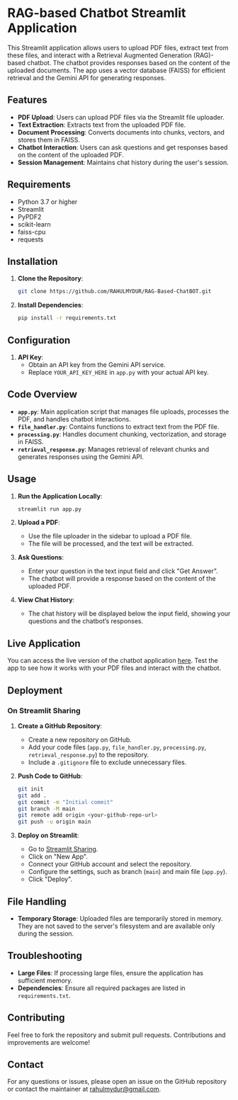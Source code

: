# RAG-based Chatbot Streamlit Application

This Streamlit application allows users to upload PDF files, extract text from these files, and interact with a Retrieval Augmented Generation (RAG)-based chatbot. The chatbot provides responses based on the content of the uploaded documents. The app uses a vector database (FAISS) for efficient retrieval and the Gemini API for generating responses.

## Features

- **PDF Upload**: Users can upload PDF files via the Streamlit file uploader.
- **Text Extraction**: Extracts text from the uploaded PDF file.
- **Document Processing**: Converts documents into chunks, vectors, and stores them in FAISS.
- **Chatbot Interaction**: Users can ask questions and get responses based on the content of the uploaded PDF.
- **Session Management**: Maintains chat history during the user's session.

## Requirements

- Python 3.7 or higher
- Streamlit
- PyPDF2
- scikit-learn
- faiss-cpu
- requests

## Installation

1. **Clone the Repository**:
   ```bash
   git clone https://github.com/RAHULMYDUR/RAG-Based-ChatBOT.git
   ```

2. **Install Dependencies**:
   ```bash
   pip install -r requirements.txt
   ```

## Configuration

1. **API Key**:
   - Obtain an API key from the Gemini API service.
   - Replace `YOUR_API_KEY_HERE` in `app.py` with your actual API key.

## Code Overview

- **`app.py`**: Main application script that manages file uploads, processes the PDF, and handles chatbot interactions.
- **`file_handler.py`**: Contains functions to extract text from the PDF file.
- **`processing.py`**: Handles document chunking, vectorization, and storage in FAISS.
- **`retrieval_response.py`**: Manages retrieval of relevant chunks and generates responses using the Gemini API.

## Usage

1. **Run the Application Locally**:
   ```bash
   streamlit run app.py
   ```

2. **Upload a PDF**:
   - Use the file uploader in the sidebar to upload a PDF file.
   - The file will be processed, and the text will be extracted.

3. **Ask Questions**:
   - Enter your question in the text input field and click "Get Answer".
   - The chatbot will provide a response based on the content of the uploaded PDF.

4. **View Chat History**:
   - The chat history will be displayed below the input field, showing your questions and the chatbot’s responses.

## Live Application

You can access the live version of the chatbot application [here](https://rag-based-chatbot-for-pdf.streamlit.app/). Test the app to see how it works with your PDF files and interact with the chatbot.

## Deployment

### On Streamlit Sharing

1. **Create a GitHub Repository**:
   - Create a new repository on GitHub.
   - Add your code files (`app.py`, `file_handler.py`, `processing.py`, `retrieval_response.py`) to the repository.
   - Include a `.gitignore` file to exclude unnecessary files.

2. **Push Code to GitHub**:
   ```bash
   git init
   git add .
   git commit -m "Initial commit"
   git branch -M main
   git remote add origin <your-github-repo-url>
   git push -u origin main
   ```

3. **Deploy on Streamlit**:
   - Go to [Streamlit Sharing](https://streamlit.io/sharing).
   - Click on "New App".
   - Connect your GitHub account and select the repository.
   - Configure the settings, such as branch (`main`) and main file (`app.py`).
   - Click "Deploy".

## File Handling

- **Temporary Storage**: Uploaded files are temporarily stored in memory. They are not saved to the server's filesystem and are available only during the session.

## Troubleshooting

- **Large Files**: If processing large files, ensure the application has sufficient memory.
- **Dependencies**: Ensure all required packages are listed in `requirements.txt`.

## Contributing

Feel free to fork the repository and submit pull requests. Contributions and improvements are welcome!

## Contact

For any questions or issues, please open an issue on the GitHub repository or contact the maintainer at rahulmydur@gmail.com.
